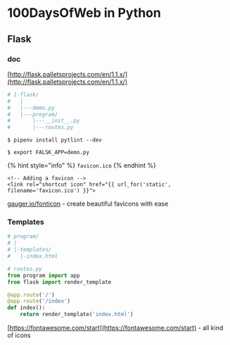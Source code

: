 # 100DaysOfWeb in Python

## Flask

### doc

[http://flask.palletsprojects.com/en/1.1.x/](http://flask.palletsprojects.com/en/1.1.x/)

```python
# 1-flask/
#   |
#   |---demo.py
#   |---program/
#       |---__init__.py
#       |---routes.py
```

`$ pipenv install pytlint --dev`

`$ export FALSK_APP=demo.py`

{% hint style="info" %}
`favicon.ico`
{% endhint %}

```markup
<!-- Adding a favicon -->
<link rel="shortcut icon" href="{{ url_for('static', filename='favicon.ico') }}">
```

[gauger.io/fonticon](https://gauger.io/fonticon) - create beautiful favicons with ease

### Templates

```python
# program/
# |
# |-templates/
#   |-index.html
```

```python
# routes.py
from program import app
from flask import render_template

@app.route('/')
@app.route('/index')
def index():
    return render_template('index.html')
```

[https://fontawesome.com/start](https://fontawesome.com/start) - all kind of icons

